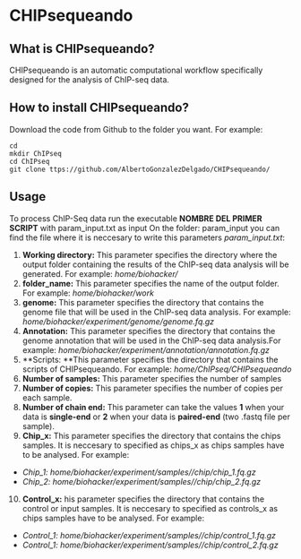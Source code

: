 # CHIPsequeando

## What is CHIPsequeando?
CHIPsequeando is an automatic computational workflow specifically designed for the analysis of ChIP-seq data.

## How to install CHIPsequeando?
Download the code from Github to the folder you want. For example: 

```
cd
mkdir ChIPseq
cd ChIPseq
git clone ttps://github.com/AlbertoGonzalezDelgado/CHIPsequeando/ 
```

## Usage
To process ChIP-Seq data run the executable **NOMBRE DEL PRIMER SCRIPT** with param_input.txt as input
On the folder: param_input you can  find the file where it is neccesary to write this parameters *param_input.txt*:
1. **Working directory:** This parameter specifies the directory where the output folder containing the results of the ChIP-seq data analysis will be generated. For example: *home/biohacker/* 
2. **folder_name:** This parameter specifies the name of the output folder. For example: *home/biohacker/work* 
3. **genome:** This parameter specifies the directory that contains the genome file that will be used in the ChIP-seq data analysis. For example: *home/biohacker/experiment/genome/genome.fq.gz* 
4. **Annotation:** This parameter specifies the directory that contains the genome annotation that will be used in the ChIP-seq data analysis.For example: *home/biohacker/experiment/annotation/annotation.fq.gz*  
5. **Scripts: **This parameter specifies the directory that contains the scripts of CHIPsequeando. For example: *home/ChIPseq/CHIPsequeando* 
6. **Number of samples:** This parameter specifies the number of samples 
7. **Number of copies:** This parameter specifies the number of copies per each sample.
8. **Number of chain end:** This parameter can take the values **1** when your data is **single-end** or **2** when your data is **paired-end** (two .fastq file per sample). 
9. **Chip_x:** This parameter specifies the directory that contains the chips samples. It is neccesary to specified as chips_x as chips samples have to be analysed. For example:
* *Chip_1: home/biohacker/experiment/samples//chip/chip_1.fq.gz* 
* *Chip_2: home/biohacker/experiment/samples//chip/chip_2.fq.gz*
10. **Control_x:** his parameter specifies the directory that contains the control or input samples. It is neccesary to specified as controls_x as chips samples have to be analysed. For example:
* *Control_1: home/biohacker/experiment/samples//chip/control_1.fq.gz* 
* *Control_1: home/biohacker/experiment/samples//chip/control_2.fq.gz*

